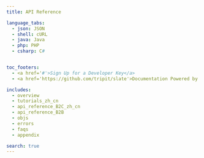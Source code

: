 ```yaml
---
title: API Reference

language_tabs:
  - json: JSON
  - shell: cURL
  - java: Java
  - php: PHP
  - csharp: C#


toc_footers:
  - <a href='#'>Sign Up for a Developer Key</a>
  - <a href='https://github.com/tripit/slate'>Documentation Powered by Slate</a>

includes:
  - overview
  - tutorials_zh_cn
  - api_reference_B2C_zh_cn
  - api_reference_B2B
  - objs
  - errors
  - faqs
  - appendix

search: true
---
```

